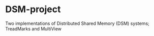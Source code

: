 # DSM-project
Two implementations of Distributed Shared Memory (DSM) systems; TreadMarks and MultiView
